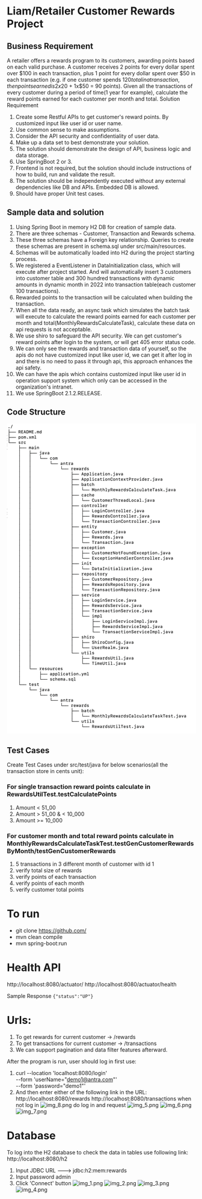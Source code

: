 # Liam/Retailer Customer Rewards Project

## Business Requirement
A retailer offers a rewards program to its customers, awarding points based on each valid purchase. A customer receives 2 points for every dollar spent over $100 in each transaction, plus 1 point for every dollar spent over $50 in each transaction (e.g. if one customer spends $120 total in a transaction, then points earned is 2x$20 + 1x$50 = 90 points).
Given all the transactions of every customer during a period of time(1 year for example), calculate the reward points earned for each customer per month and total.
Solution Requirement
1. Create some Restful APIs to get customer's reward points. By customized input like user id or user name.
2. Use common sense to make assumptions.
3. Consider the API security and confidentiality of user data.
4. Make up a data set to best demonstrate your solution. 
5. The solution should demonstrate the design of API, business logic and data storage.
6. Use SpringBoot 2 or 3.
7. Frontend is not required, but the solution should include instructions of how to build, run and validate the result.
8. The solution should be independently executed without any external dependencies like DB and APIs. Embedded DB is allowed.
9. Should have proper Unit test cases.

## Sample data and solution
1. Using Spring Boot in memory H2 DB for creation of sample data. 
2. There are three schemas - Customer, Transaction and Rewards schema.
3. These three schemas have a Foreign key relationship. Queries to create these schemas are present in schema.sql under src/main/resources.
4. Schemas will be automatically loaded into H2 during the project starting process.
5. We registered a EventListener in DataInitialization class, which will execute after project started. And will automatically insert 3 customers into customer table and 300 hundred transactions with dynamic amounts in dynamic month in 2022 into transaction table(each customer 100 transactions).
6. Rewarded points to the transaction will be calculated when building the transaction.
7. When all the data ready, an async task which simulates the batch task will execute to calculate the reward points earned for each customer per month and total(MonthlyRewardsCalculateTask), calculate these data on api requests is not acceptable.
8. We use shiro to safeguard the API security. We can get customer's reward points after login to the system, or will get 405 error status code.
9. We can only see the rewards and transaction data of yourself, so the apis do not have customized input like user id, we can get it after log in and there is no need to pass it through api, this approach enhances the api safety.
10. We can have the apis which contains customized input like user id in operation support system which only can be accessed in the organization's intranet.
11. We use SpringBoot 2.1.2.RELEASE.

## Code Structure
![img.png](img.png)

## Test Cases
Create Test Cases under src/test/java for below scenarios(all the transaction store in cents unit):
### For single transaction reward points calculate in RewardsUtilTest.testCalculatePoints
1. Amount < 51_00
2. Amount > 51_00 & < 10_000
3. Amount >= 10_000
### For customer month and total reward points calculate in MonthlyRewardsCalculateTaskTest.testGenCustomerRewardsByMonth/testGenCustomerRewards
1. 5 transactions in 3 different month of customer with id 1
2. verify total size of rewards
3. verify points of each transaction
4. verify points of each month
5. verify customer total points

# To run
- git clone https://github.com/
- mvn clean compile
- mvn spring-boot:run

# Health API
http://localhost:8080/actuator/
http://localhost:8080/actuator/health

Sample Response
```{"status":"UP"}```

# Urls:
1. To get rewards for current customer  -> /rewards
2. To get transactions for current customer  -> /transactions
3. We can support pagination and data filter features afterward.

After the program is run, user should log in first use:
1. curl --location 'localhost:8080/login' \
--form 'userName="demo1@antra.com"' \
--form 'password="demo1"'
2. And then enter either of the following link in the URL:
http://localhost:8080/rewards
http://localhost:8080/transactions
when not log in
![img_8.png](img_8.png)
do log in and request
![img_5.png](img_5.png)
![img_6.png](img_6.png)
![img_7.png](img_7.png)

# Database 

To log into the H2 database to check the data in tables use following link:
http://localhost:8080/h2  
1. Input JDBC URL ---> jdbc:h2:mem:rewards
2. Input password admin
3. Click 'Connect' button
![img_1.png](img_1.png)
![img_2.png](img_2.png)
![img_3.png](img_3.png)
![img_4.png](img_4.png)


